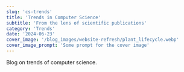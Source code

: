 ```yaml
---
slug: 'cs-trends'
title: 'Trends in Computer Science'
subtitle: 'From the lens of scientific publications'
category: 'Trends'
date: '2024-06-23'
cover_image: '/blog_images/website-refresh/plant_lifecycle.webp'
cover_image_prompt: 'Some prompt for the cover image'
---
```


Blog on trends of computer science.
